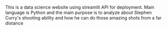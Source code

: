 This is a data science website using streamlit API for deployment. Main language is Python and the main purpose is to analyze about Stephen Curry's shooting ability and how he can do those amazing shots from a far distance
